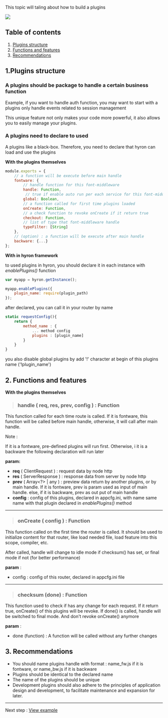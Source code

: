 This topic will taling about how to build a plugins

<img src="https://imgur.com/Y3I7nIm.png"/>

## Table of contents

1. [Plugins structure](##1.-Plugins-structure)
2. [Functions and features](##2.-Functions-and-features)
3. [Recommendations](##3.-Recommendations)

## 1.Plugins structure

### **A plugins should be package to handle a certain business function**

Example, if you want to handle auth function, you may want to start with a plugins only handle events related to session management

This unique feature not only makes your code more powerful, it also allows you to easily manage your plugins.

### **A plugins need to declare to used**

A plugins like a black-box. Therefore, you need to declare that hyron can load and use the plugins

**With the plugins themselves**

```js
module.exports = {
    // a function will be execute before main handle
    fontware: {
        // handle function for this font-middleware
        handle: Function,
         // true if enable auto run per each service for this font-middleware
        global: Boolean,
        // a function called for first time plugins loaded
        onCreate: Function,
        // a check function to revoke onCreate if it return true
        checkout: Function,
        // list of type that font-middleware handle
        typeFilter: [String]
    },
    // (option) : a function will be execute after main handle
    backware: {...}
};
```

**With in hyron framework**

to used plugins in hyron, you should declare it in each instance with _enablePlugins()_ function

```js
var myapp = hyron.getInstance();

myapp.enablePlugins({
    plugin_name: require(plugin_path)
});
```

after declared, you can call it in your router by name

```js
static requestConfig(){
    return {
        method_name : {
            ... method config
            plugins : [plugin_name]
        }
    }
}
```

you also disable global plugins by add '!' character at begin of this plugins name ('!plugin_name')

## 2. Functions and features

**With the plugins themselves**

> ### handle ( req, res, prev, config ) : Function

This function called for each time route is called. If it is fontware, this function will be called before main handle, otherwise, it will call after main handle.

Note :

If it is a fontware, pre-defined plugins will run first. Otherwise, i it is a backware the following declaration will run later

**param:**

- **req** ( ClientRequest ) : request data by node http
- **res** ( ServerResponse ) : response data from server by node http
- **prev** ( Array<?> | any ) : preview data return by another plugins, or by main handle. If it is fontware, prev is param used as input of main handle. else, if it is backware, prev as out put of main handle
- **config** : config of this plugins, declared in appcfg.ini, with name same name with that plugin declared in *enablePlugins()* method

---

> ### onCreate ( config ) : Function
This function called on the first time the router is called. It should be used to initialize content for that router, like load needed file, load feature into this scope, compiler, etc.

After called, handle will change to idle mode if checksum() has set, or final mode if not (for better performance)

**param** :
- config : config of this router, declared in appcfg.ini file

---

> ### checksum (done) : Function
This function used to check if has any change for each request. If it return true, onCreate() of this plugins will be revoke.
If done() is called, handle will be switched to final mode. And don't revoke onCreate() anymore

**param** :
- done (function) : A function will be called without any further changes


## 3. Recommendations

-   You should name plugins handle with format : name_fw.js if it is fontware, or name_bw.js if it is backware
-   Plugins should be identical to the declared name
-   The name of the plugins should be unique
-   Development plugins should also adhere to the principles of application design and development, to facilitate maintenance and expansion for later.

---

Next step : [View example]()